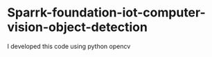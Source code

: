 # Sparrk-foundation-iot-computer-vision-object-detection
I developed this code using python opencv 
